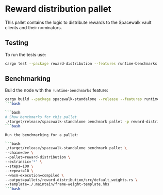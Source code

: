 # Reward distribution pallet

This pallet contains the logic to distribute rewards to the Spacewalk vault clients and their nominators.

## Testing

To run the tests use:

```bash
cargo test --package reward-distribution --features runtime-benchmarks
```

## Benchmarking

Build the node with the `runtime-benchmarks` feature:

```bash
cargo build --package spacewalk-standalone --release --features runtime-benchmarks
```bash

```bash
# Show benchmarks for this pallet
./target/release/spacewalk-standalone benchmark pallet -p reward-distribution -e '*' --list
```bash

Run the benchmarking for a pallet:

```bash
./target/release/spacewalk-standalone benchmark pallet \
--chain=dev \
--pallet=reward-distribution \
--extrinsic='*' \
--steps=100 \
--repeat=10 \
--wasm-execution=compiled \
--output=pallets/reward-distribution/src/default_weights.rs \
--template=./.maintain/frame-weight-template.hbs
```bash

